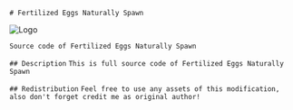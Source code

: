 `# Fertilized Eggs Naturally Spawn`

![Logo](https://s58h.storage.yandex.net/rdisk/39e5bd02b6f30e10c0a1faadbc3ba53294e28f11b2ede98a731d2c965955e5a8/589cf4f3/CqVuTn1ZDXJXZK1xcGJiz6fzfK0ADhRKEV5AFoMUcx2Fgzb7YfeCV_k94sffHuprYeetXaiU7XpBaib5Mu9emw==?uid=56803683&filename=ARK_LOGO_FENS_SRC.png&disposition=inline&hash=&limit=0&content_type=image%2Fpng&fsize=718619&hid=92a2e09917d990aa43c5fbb340cd7c8c&media_type=image&tknv=v2&etag=ea0e26d1bf37632dfa9cd2640008050f&rtoken=1Pamb3YYphhO&force_default=yes&ycrid=na-3a206a2d4de677981bfc8c49cf8ed372-downloader10g&ts=54820f8a0e2c0&s=63314e99792ebdf5389bb702991f469e698acb1df77082ec295f6f8acecdf12f&bp=/58/1/data-0.26:47965595367:718619&pb=U2FsdGVkX19rCXy7Lj2vlOZ7lEll-Iu2Vr7N2Hqi8yHBRCM1vq-MLker4tGvewIFYuLciu9HS17asjqeGviAetjMskSzeCedT4qJwNVnasU= "Logo")

`Source code of Fertilized Eggs Naturally Spawn`

`## Description`
`This is full source code of Fertilized Eggs Naturally Spawn`

`## Redistribution`
`Feel free to use any assets of this modification, also don't forget credit me as original author!`